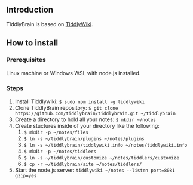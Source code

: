 ## Introduction

TiddlyBrain is based on [TiddlyWiki](https://tiddlywiki.com/).

## How to install

### Prerequisites

Linux machine or Windows WSL with node.js installed.

### Steps

1. Install Tiddlywiki: `$ sudo npm install -g tiddlywiki`
2. Clone TiddlyBrain repository: `$ git clone https://github.com/tiddlybrain/tiddlybrain.git ~/tiddlybrain`
3. Create a directory to hold all your notes: `$ mkdir ~/notes`
4. Create stuctures inside of your directory like the following:
	1. `$ mkdir -p ~/notes/files`
	2. `$ ln -s ~/tiddlybrain/plugins ~/notes/plugins`
	3. `$ ln -s ~/tiddlybrain/tiddlywiki.info ~/notes/tiddlywiki.info `
	4. `$ mkdir -p ~/notes/tiddlers`
	5. `$ ln -s ~/tiddlybrain/customize ~/notes/tiddlers/customize`
	6. `$ cp -r ~/tiddlybrain/site ~/notes/tiddlers/`
5. Start the node.js server: `tiddlywiki ~/notes --listen port=8081 gzip=yes`
